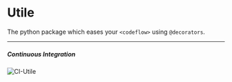# Utile
The python package which eases your ```<codeflow>``` using `@decorators`.

---
##### Continuous Integration
![CI-Utile](https://github.com/j0fiN/Server_Utility/workflows/CI-Utile/badge.svg)

